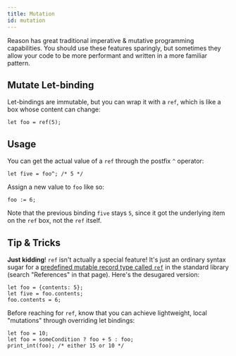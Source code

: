 ```yaml
---
title: Mutation
id: mutation
---
```


Reason has great traditional imperative & mutative programming capabilities. You should use these features sparingly, but sometimes they allow your code to be more performant and written in a more familiar pattern.

## Mutate Let-binding

Let-bindings are immutable, but you can wrap it with a `ref`, which is like a box whose content can change:

```reason
let foo = ref(5);
```

## Usage

You can get the actual value of a `ref` through the postfix `^` operator:

```
let five = foo^; /* 5 */
```

Assign a new value to `foo` like so:

```
foo := 6;
```

Note that the previous binding `five` stays `5`, since it got the underlying item on the `ref` box, not the `ref` itself.

## Tip & Tricks

**Just kidding**! `ref` isn't actually a special feature! It's just an ordinary syntax sugar for a [predefined mutable record type called `ref`](/api/Pervasives.html#TYPEref) in the standard library (search "References" in that page). Here's the desugared version:

```reason
let foo = {contents: 5};
let five = foo.contents;
foo.contents = 6;
```

Before reaching for `ref`, know that you can achieve lightweight, local "mutations" through overriding let bindings:

```reason
let foo = 10;
let foo = someCondition ? foo + 5 : foo;
print_int(foo); /* either 15 or 10 */
```
